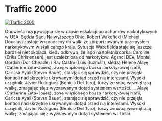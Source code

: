 Traffic 2000 
=============
[![Traffic 2000 ](http://vidos.pl/images/player.gif)](http://vidos.pl/traffic-2000)

 Opowieść rozgrywająca się w czasie eskalacji porachunków narkotykowych w USA. Sędzia Sądu Najwyższego Ohio, Robert Wakefield (Michael Douglas) zostaje wyznaczony do walki ze zorganizowanym przemysłem narkotykowym w skali całego kraju. Sytuacja Wakefielda staje się jeszcze bardziej niepokojąca, kiedy odkrywa, że jego nastoletnia córka, Caroline (Erika Christensen), jest uzależniona od narkotyków. Agenci DEA, Montel Gordon (Don Cheadle) i Ray Castro (Luis Guzmán), śledzą Helenę Alayę (Catherine Zeta-Jones), żonę więzionego bossa narkotykowej mafii, Carlosa Ayali (Steven Bauer), starając się sprawdzić, czy nie przejęła kontroli nad skrzętnie ukrywanymi dotąd przed nią interesami. Wysoki urzędnik, Javier Rodriguez (Benicio Del Toro), toczy ze sobą wewnętrzną walkę, zmagając się z wyznawanym dotąd systemem wartości.  ... Alayę (Catherine Zeta-Jones), żonę więzionego bossa narkotykowej mafii, Carlosa Ayali (Steven Bauer), starając się sprawdzić, czy nie przejęła kontroli nad skrzętnie ukrywanymi dotąd przed nią interesami. Wysoki urzędnik, Javier Rodriguez (Benicio Del Toro), toczy ze sobą wewnętrzną walkę, zmagając się z wyznawanym dotąd systemem wartości.
